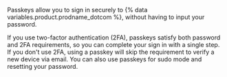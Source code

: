 Passkeys allow you to sign in securely to {% data variables.product.prodname_dotcom %}, without having to input your password.

If you use two-factor authentication (2FA), passkeys satisfy both password and 2FA requirements, so you can complete your sign in with a single step. If you don't use 2FA, using a passkey will skip the requirement to verify a new device via email. You can also use passkeys for sudo mode and resetting your password.
